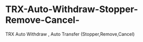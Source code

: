 # TRX-Auto-Withdraw-Stopper-Remove-Cancel-
TRX Auto Withdraw , Auto Transfer (Stopper,Remove,Cancel) 
